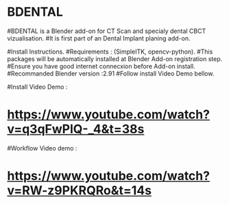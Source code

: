 # BDENTAL 

#BDENTAL is a Blender add-on for CT Scan and specialy dental CBCT vizualisation.
#It is first part of an Dental Implant planing add-on.

#Install Instructions.
#Requirements : (SimpleITK, opencv-python).
#This packages will be automatically installed at Blender Add-on registration step.
#Ensure you have good internet connecxion before Add-on install.
#Recommanded Blender version :2.91
#Follow install Video Demo bellow.

#Install Video Demo :
# https://www.youtube.com/watch?v=q3qFwPlQ-_4&t=38s

#Workflow Video demo :
# https://www.youtube.com/watch?v=RW-z9PKRQRo&t=14s
